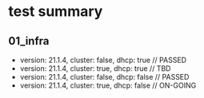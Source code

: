 # test summary

## 01_infra
- version: 21.1.4, cluster: false, dhcp: true // PASSED
- version: 21.1.4, cluster: true, dhcp: true // TBD
- version: 21.1.4, cluster: false, dhcp: false // PASSED
- version: 21.1.4, cluster: true, dhcp: false // ON-GOING